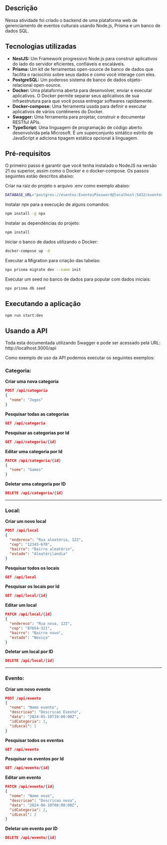## Descrição
Nessa atividade foi criado o backend de uma plataforma web de gerenciamento de eventos culturais usando Node.js, Prisma e um banco de dados SQL.

## Tecnologias utilizadas

 - **NestJS:** Um Framework progressivo Node.js para construir aplicativos do lado do servidor eficientes, confiáveis ​​e escaláveis.
 - **Prisma:** Um kit de ferramentas open-source de banco de dados que facilita o raciocínio sobre seus dados e como você interage com eles.
 - **PostgreSQL:** Um poderoso sistema de banco de dados objeto-relacional open-source.
 - **Docker:** Uma plataforma aberta para desenvolver, enviar e executar aplicativos. O Docker permite separar seus aplicativos de sua infraestrutura para que você possa entregar softwares rapidamente.
 - **Docker-compose:** Uma ferramenta usada para definir e executar aplicativos de vários contêineres do Docker.
 - **Swagger:** Uma ferramenta para projetar, construir e documentar RESTful APIs.
 - **TypeScript:** Uma linguagem de programação de código aberto desenvolvida pela Microsoft. É um superconjunto sintático estrito de JavaScript e adiciona tipagem estática opcional à linguagem.

## Pré-requisitos

O primeiro passo é garantir que você tenha instalado o NodeJS na versão 21 ou superior, assim como o Docker e o docker-compose. Os passos seguintes estão descritos abaixo:

Criar na raiz do projeto o arquivo .env como exemplo abaixo:
```bash
DATABASE_URL="postgres://eventos:EventosPassword@localhost:5432/eventos"
```

Instalar npx para a execução de alguns comandos:
```bash
npm install -g npx
```

Instalar as dependências do projeto:
```bash
npm install
```

Iniciar o banco de dados utilizando o Docker:
```bash
docker-compose up -d
```

Executar a Migration para criação das tabelas:
```bash
npx prisma migrate dev --name init
```

Executar um seed no banco de dados para popular com dados iniciais:
```bash
npx prisma db seed
```

## Executando a aplicação

```bash
npm run start:dev
```

## Usando a API

Toda esta documentada utilizando Swagger e pode ser acessado pela URL: http://localhost:3000/api

Como exemplo de uso da API podemos executar os seguintes exemplos:

### Categoria:

**Criar uma nova categoria**

```json
POST /api/categoria
{
  "nome": "Jogos"
}
```
**Pesquisar todas as categorias**

```json
GET /api/categoria
```

**Pesquisar as categorias por Id**

```json
GET /api/categoria/{id}
```

**Editar uma categoria por Id**

```json
PATCH /api/categoria/{id}
{
  "nome": "Games"
}
```
**Deletar uma categoria por ID**

```json
DELETE /api/categoria/{id}
```

---
### Local:

**Criar um novo local**

```json
POST /api/local
{
  "endereco": "Rua aleatória, 123",
  "cep": "12345-678",
  "bairro": "Bairro aleatório",
  "estado": "Aleatórilandia"
}
```

**Pesquisar todos os locais**

```json
GET /api/local
```

**Pesquisar os locais por Id**

```json
GET /api/local/{id}
```

**Editar um local**

```json
PATCH /api/local/{id}
{
  "endereco": "Rua nova, 123",
  "cep": "87654-321",
  "bairro": "Bairro novo",
  "estado": "Noviça"
}
```

**Deletar um local por ID**

```json
DELETE /api/local/{id}
```

---
### Evento:

**Criar um novo evento**

```json
POST /api/evento
{
  "nome": "Nome evento",
  "descricao": "Descricao Evento",
  "data": "2024-05-10T10:00:00Z",
  "idCategoria": 1,
  "idLocal": 1
}
```

**Pesquisar todos os eventos**

```json
GET /api/evento
```

**Pesquisar os eventos por Id**

```json
GET /api/evento/{id}
```

**Editar um evento**

```json
PATCH /api/evento/{id}
{
  "nome": "Nome novo",
  "descricao": "Descricao nova",
  "data": "2024-06-10T08:00:00Z",
  "idCategoria": 2,
  "idLocal": 2
}
```

**Deletar um evento por ID**

```json
DELETE /api/evento/{id}
```
